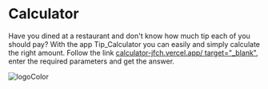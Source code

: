 # Calculator

Have you dined at a restaurant and don't know how much tip each of you should pay? With the app Tip_Calculator you can easily and simply calculate the right amount.  Follow the link [calculator-jfch.vercel.app/ target="_blank"](https://calculator-jfch.vercel.app/),  enter the required parameters  and get the answer. 

![logoColor](https://user-images.githubusercontent.com/96144068/234046629-d073245e-5596-4b09-8334-cf94d2beb69a.jpg)
